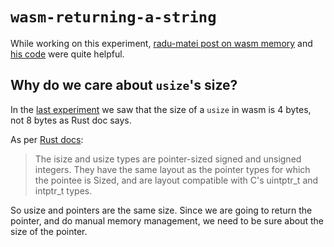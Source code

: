 # `wasm-returning-a-string`

While working on this experiment, [radu-matei post on wasm memory](https://radu-matei.com/blog/practical-guide-to-wasm-memory/)
and [his code](https://github.com/radu-matei/wasm-memory/blob/main/src/main.rs) were quite helpful.

## Why do we care about `usize`'s size?

In the [last experiment](../06-usize-size/) we saw that the size of a `usize` in wasm is 4 bytes, not 8 bytes as Rust 
doc says.

As per [Rust docs](https://rust-lang.github.io/unsafe-code-guidelines/layout/scalars.html#isize-and-usize):

> The isize and usize types are pointer-sized signed and unsigned integers. They have the same layout as the pointer
> types for which the pointee is Sized, and are layout compatible with C's uintptr_t and intptr_t types.

So usize and pointers are the same size. Since we are going to return the pointer, and do manual memory management, we
need to be sure about the size of the pointer.

